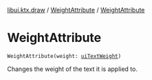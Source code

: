 [libui.ktx.draw](../README.md) / [WeightAttribute](README.md) / [WeightAttribute](-weight-attribute.md)

# WeightAttribute

`WeightAttribute(weight: `[`uiTextWeight`](../../libui/ui-text-weight.md)`)`

Changes the weight of the text it is applied to.
